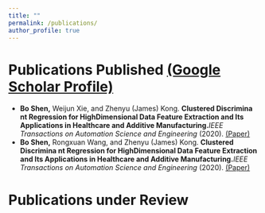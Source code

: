 ```yaml
---
title: ""
permalink: /publications/
author_profile: true
---
```

# Publications Published [(Google Scholar Profile)](https://scholar.google.com/citations?user=OO3dy4wAAAAJ&hl=en)
 * <b>Bo Shen,</b> Weijun Xie, and Zhenyu (James) Kong. <b> Clustered Discrimina nt Regression for HighDimensional Data Feature Extraction and Its Applications in Healthcare and Additive Manufacturing.</b><i>IEEE Transactions on Automation Science and Engineering</i> (2020). [(Paper)](https://ieeexplore.ieee.org/document/9237105)
* <b>Bo Shen,</b> Rongxuan Wang, and Zhenyu (James) Kong. <b> Clustered Discrimina nt Regression for HighDimensional Data Feature Extraction and Its Applications in Healthcare and Additive Manufacturing.</b><i>IEEE Transactions on Automation Science and Engineering</i> (2020). [(Paper)](https://ieeexplore.ieee.org/document/9237105)

# Publications under Review
